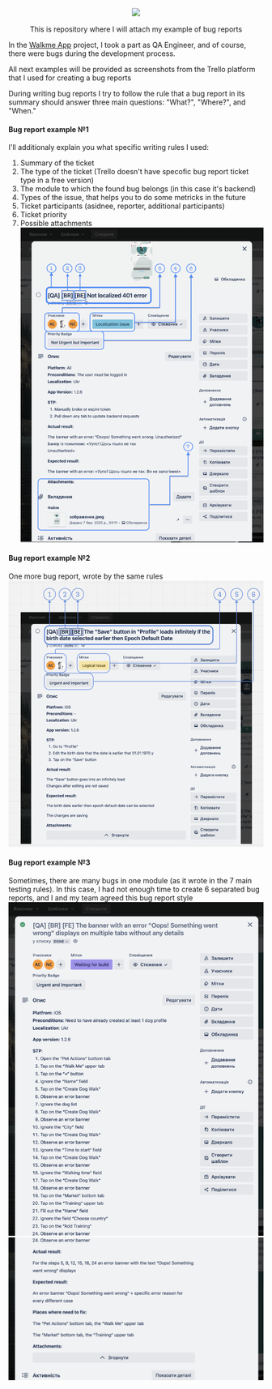 <p align="center">
  <img src="https://img.shields.io/badge/Bug%20Report-0C3B72?style=for-the-badge&logo=Testomatio"/>
</p>

<p align="center">
This is repository where I will attach my example of bug reports

In the <a href="https://walkme.dog">Walkme App</a> project, I took a part as QA Engineer, and of course, there were bugs during the development process.

All next examples will be provided as screenshots from the Trello platform that I used for creating a bug reports

During writing bug reports I try to follow the rule that a bug report in its summary should answer three main questions: "What?", "Where?", and "When."
</p>

#### Bug report example №1

I'll additionaly explain you what specific writing rules I used: 
1. Summary of the ticket
2. The type of the ticket (Trello doesn't have specofic bug report ticket type in a free version)
3. The module to which the found bug belongs (in this case it's backend)
4. Types of the issue, that helps you to do some metricks in the future
5. Ticket participants (asidnee, reporter, additional participants)
6. Ticket priority
7. Possible attachments
![Screenshot 1](https://github.com/AndriiChornii/bug-report/blob/main/assets/Bug_report_1.png)

#### Bug report example №2
One more bug report, wrote by the same rules
![Screenshot 1](https://github.com/AndriiChornii/bug-report/blob/main/assets/Bug_report_2.png)

#### Bug report example №3
Sometimes, there are many bugs in one module (as it wrote in the 7 main testing rules). In this case, I had not enough time to create 6 separated bug reports, and I and my team agreed this bug report style
![Screenshot 1](https://github.com/AndriiChornii/bug-report/blob/main/assets/Bug_report_3.png)
![Screenshot 1](https://github.com/AndriiChornii/bug-report/blob/main/assets/Bug_report_3.1.png)
